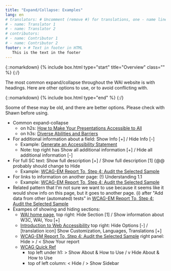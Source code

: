 ```yaml
---
title: "Expand/Collapse: Examples"
lang: en
# translators: # Uncomment (remove #) for translations, one - name line per translator.
# - name: Translator 1
# - name: Translator 2
# contributors:
# - name: Contributor 1
# - name: Contributor 2
footer: > # Text in footer in HTML
   This is the text in the footer
---
```


{::nomarkdown}
{% include box.html type="start" title="Overview" class="" %}
{:/}

The most common expand/collapse throughout the WAI website is with headings. Here are other options to use, or to avoid conflicting with.

{::nomarkdown}
{% include box.html type="end" %}
{:/}

Soome of these may be old, and there are better options. Please check with Shawn before using.

* Common expand-collapse
   * on h2s: [How to Make Your Presentations Accessible to All](https://www.w3.org/WAI/teach-advocate/accessible-presentations/)
   * on h3s: [Diverse Abilities and Barriers](https://www.w3.org/WAI/people-use-web/abilities-barriers/)
* For additional information about a field: Show Info [+] / Hide Info [-]
  * Example: [Generate an Accessibility Statement](https://www.w3.org/WAI/planning/statements/generator/#create)
  * Note: top right has Show all additional information [+] / Hide all additional information [-]
* For full SC text: Show full description [+] / Show full description [1] {@@ probably should change to Hide
  * Example: [WCAG-EM Report To, Step 4: Audit the Selected Sample](https://www.w3.org/WAI/eval/report-tool/evaluation/audit-sample)
* For links to information on another page: (!) Understanding 1.1
  * Example: [WCAG-EM Report To, Step 4: Audit the Selected Sample](https://www.w3.org/WAI/eval/report-tool/evaluation/audit-sample)
* Related pattern that I'm not sure we want to use because it seems like it would show info on this page, but it goes to another page. (i) after "Add data from other (automated) tests" in [WCAG-EM Report To, Step 4: Audit the Selected Sample](https://www.w3.org/WAI/eval/report-tool/evaluation/audit-sample)
* Exampes of showing and hiding sections:
   * [WAI home page](https://www.w3.org/WAI/), top right: Hide Section [1] / Show information about W3C, WAI, You [+]
   * [Introduction to Web Accessibility](https://www.w3.org/WAI/fundamentals/accessibility-intro/) top right: Hide Options [-] / [translation icon] Show Customization, Languages, Translations [+]
   * [WCAG-EM Report To, Step 4: Audit the Selected Sample](https://www.w3.org/WAI/eval/report-tool/evaluation/audit-sample) right panel: Hide > / < Show Your report
   * [WCAG Quick Ref](https://www.w3.org/WAI/WCAG21/quickref/)
      * top left under h1: > Show About & How to Use / v Hide About & How to Use
	  * top of left column:  < Hide / > Show Sidebar
   
